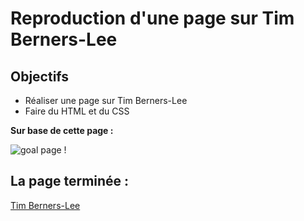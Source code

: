 # Reproduction d'une page sur Tim Berners-Lee

## Objectifs

* Réaliser une page sur Tim Berners-Lee
* Faire du HTML et du CSS

**Sur base de cette page :**

![goal page !](https://github.com/becodeorg/LIE-Jepsen-3.20/blob/master/01-the-field/03-html-css/1-initiation/images/goal-css.png)

## La page terminée :

[Tim Berners-Lee](https://fabko-be.github.io/tim-berners-lee/)
